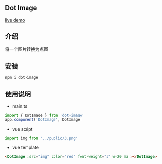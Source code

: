 ## Dot Image
[live demo](dot-image.hejian.club)

## 介绍
将一个图片转换为点图

## 安装
```bash
npm i dot-image
```

## 使用说明
- main.ts

```js
import { DotImage } from 'dot-image'
app.component('DotImage', DotImage)
```

- vue script
```js
import img from '../public/3.png'
```
- vue template
```html
<DotImage :src="img" color="red" font-weight="5" w-20 ma ></DotImage>
```
